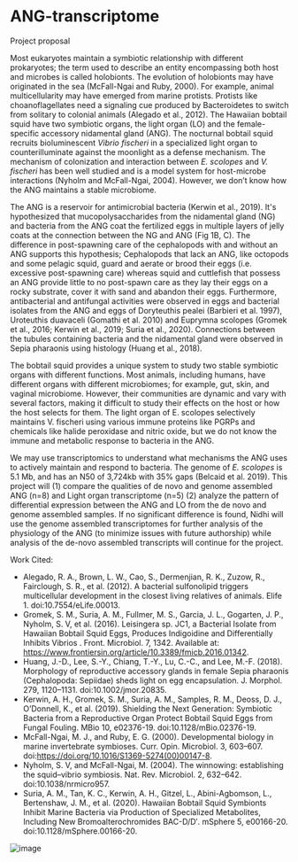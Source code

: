 # ANG-transcriptome
Project proposal

Most eukaryotes maintain a symbiotic relationship with different prokaryotes; the term used to describe an entity encompassing both host and microbes is called holobionts. The evolution of holobionts may have originated in the sea (McFall-Ngai and Ruby, 2000). For example, animal multicellularity may have emerged from marine protists. Protists like choanoflagellates need a signaling cue produced by Bacteroidetes to switch from solitary to colonial animals (Alegado et al., 2012). The Hawaiian bobtail squid have two symbiotic organs, the light organ (LO) and the female-specific accessory nidamental gland (ANG). The nocturnal bobtail squid recruits bioluminescent *Vibrio fischeri* in a specialized light organ to counterilluminate against the moonlight as a defense mechanism. The mechanism of colonization and interaction between *E. scolopes* and *V. fischeri* has been well studied and is a model system for host-microbe interactions (Nyholm and McFall-Ngai, 2004). However, we don’t know how the ANG maintains a stable microbiome. 

The ANG is a reservoir for antimicrobial bacteria (Kerwin et al., 2019). It's hypothesized that mucopolysaccharides from the nidamental gland (NG) and bacteria from the ANG coat the fertilized eggs in multiple layers of jelly coats at the connection between the NG and ANG (Fig 1B, C). The difference in post-spawning care of the cephalopods with and without an ANG supports this hypothesis; Cephalopods that lack an ANG, like octopods and some pelagic squid, guard and aerate or brood their eggs (i.e. excessive post-spawning care) whereas squid and cuttlefish that possess an ANG provide little to no post-spawn care as they lay their eggs on a rocky substrate, cover it with sand and abandon their eggs. Furthermore, antibacterial and antifungal activities were observed in eggs and bacterial isolates from the ANG and eggs of Doryteuthis pealei (Barbieri et al. 1997), Uroteuthis duavaceli (Gomathi et al. 2010) and Euprymna scolopes (Gromek et al., 2016; Kerwin et al., 2019; Suria et al., 2020). Connections between the tubules containing bacteria and the nidamental gland were observed in Sepia pharaonis using histology (Huang et al., 2018).

The bobtail squid provides a unique system to study two stable symbiotic organs with different functions. Most animals, including humans, have different organs with different microbiomes; for example, gut, skin, and vaginal microbiome. However, their communities are dynamic and vary with several factors, making it difficult to study their effects on the host or how the host selects for them. The light organ of E. scolopes selectively maintains V. fischeri using various immune proteins like PGRPs and chemicals like halide peroxidase and nitric oxide, but we do not know the immune and metabolic response to bacteria in the ANG. 

We may use transcriptomics to understand what mechanisms the ANG uses to actively maintain and respond to bacteria. The genome of *E. scolopes* is 5.1 Mb, and has an N50 of 3,724kb with 35% gaps (Belcaid et al. 2019). This project will (1) compare the qualities of de novo and genome assembled ANG (n=8) and Light organ transcriptome (n=5) (2) analyze the pattern of differential expression between the ANG and LO from the de novo and genome assembled samples. If no significant difference is found, Nidhi will use the genome assembled transcriptomes for further analysis of the physiology of the ANG (to minimize issues with future authorship) while analysis of the de-novo assembled transcripts will continue for the project. 

Work Cited:

* Alegado, R. A., Brown, L. W., Cao, S., Dermenjian, R. K., Zuzow, R., Fairclough, S. R., et al. (2012). A bacterial sulfonolipid triggers multicellular development in the closest living relatives of animals. Elife 1. doi:10.7554/eLife.00013.
* Gromek, S. M., Suria, A. M., Fullmer, M. S., Garcia, J. L., Gogarten, J. P., Nyholm, S. V, et al. (2016). Leisingera sp. JC1, a Bacterial Isolate from Hawaiian Bobtail Squid Eggs, Produces Indigoidine and Differentially Inhibits Vibrios   . Front. Microbiol.   7, 1342. Available at: https://www.frontiersin.org/article/10.3389/fmicb.2016.01342.
* Huang, J.-D., Lee, S.-Y., Chiang, T.-Y., Lu, C.-C., and Lee, M.-F. (2018). Morphology of reproductive accessory glands in female Sepia pharaonis (Cephalopoda: Sepiidae) sheds light on egg encapsulation. J. Morphol. 279, 1120–1131. doi:10.1002/jmor.20835.
* Kerwin, A. H., Gromek, S. M., Suria, A. M., Samples, R. M., Deoss, D. J., O’Donnell, K., et al. (2019). Shielding the Next Generation: Symbiotic Bacteria from a Reproductive Organ Protect Bobtail Squid Eggs from Fungal Fouling. MBio 10, e02376-19. doi:10.1128/mBio.02376-19.
* McFall-Ngai, M. J., and Ruby, E. G. (2000). Developmental biology in marine invertebrate symbioses. Curr. Opin. Microbiol. 3, 603–607. doi:https://doi.org/10.1016/S1369-5274(00)00147-8.
* Nyholm, S. V, and McFall-Ngai, M. (2004). The winnowing: establishing the squid–vibrio symbiosis. Nat. Rev. Microbiol. 2, 632–642. doi:10.1038/nrmicro957.
* Suria, A. M., Tan, K. C., Kerwin, A. H., Gitzel, L., Abini-Agbomson, L., Bertenshaw, J. M., et al. (2020). Hawaiian Bobtail Squid Symbionts Inhibit Marine Bacteria via Production of Specialized Metabolites, Including New Bromoalterochromides BAC-D/D′. mSphere 5, e00166-20. doi:10.1128/mSphere.00166-20.

![image](https://user-images.githubusercontent.com/80131639/110220931-ef4e1c80-7e96-11eb-97a4-ea1685980e19.png)
